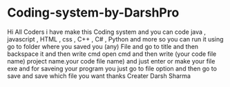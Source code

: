 # Coding-system-by-DarshPro
Hi All Coders i have make this Coding system and you can code java , javascript , HTML , css , C++ , C# , Python and more so you can run it using go to folder where you saved you (any) File and go to title and then backspace it and then write cmd open cmd and then write (your code file name) project name.your code file name) and just enter or make your file exe and for saveing your program you just go to file option and then go to save and save which file you want thanks Creater Darsh Sharma
